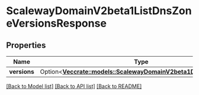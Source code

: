 # ScalewayDomainV2beta1ListDnsZoneVersionsResponse

## Properties

Name | Type | Description | Notes
------------ | ------------- | ------------- | -------------
**versions** | Option<[**Vec<crate::models::ScalewayDomainV2beta1DnsZoneVersion>**](scaleway.domain.v2beta1.DNSZoneVersion.md)> |  | [optional]

[[Back to Model list]](../README.md#documentation-for-models) [[Back to API list]](../README.md#documentation-for-api-endpoints) [[Back to README]](../README.md)


